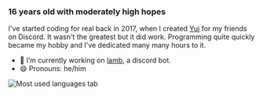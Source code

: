 ### 16 years old with moderately high hopes
I've started coding for real back in 2017, when I created [Yui](https://github.com/HKGx/Yui) for my friends on Discord. It wasn't the greatest but it did work. 
Programming quite quickly became my hobby and I've dedicated many many hours to it.
- 🔭 I’m currently working on [lamb](https://github.com/HKGx/lamb), a discord bot. 
- 😄 Pronouns: he/him

<!--
- 🌱 I’m currently learning ...
- 🤔 I’m looking for help with ...
- 💬 Ask me about ...
- 📫 How to reach me: ...
- ⚡ Fun fact: ...
- 👯 I’m looking to collaborate on ..
-->

![Most used languages tab](https://github-readme-stats.vercel.app/api/top-langs/?username=hkgx&layout=compact)

